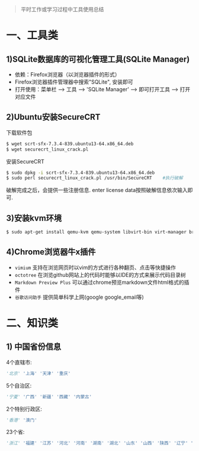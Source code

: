 > 平时工作或学习过程中工具使用总结

# 一、工具类
## 1)SQLite数据库的可视化管理工具(SQLite Manager)
- 依赖：Firefox浏览器（以浏览器插件的形式）
- Firefox浏览器插件管理器中搜索"SQLite", 安装即可
- 打开使用：菜单栏 --> 工具 --> 'SQLite Manager' --> 即可打开工具 --> 打开对应文件

## 2)Ubuntu安装SecureCRT
下载软件包
```bash
$ wget scrt-sfx-7.3.4-839.ubuntu13-64.x86_64.deb
$ wget securecrt_linux_crack.pl
```
安装SecureCRT
```bash
$ sudo dpkg -i scrt-sfx-7.3.4-839.ubuntu13-64.x86_64.deb
$ sudo perl securecrt_linux_crack.pl /usr/bin/SecureCRT    #执行破解
```
破解完成之后，会提供一些注册信息. enter license data按照破解信息依次输入即可.

## 3)安装kvm环境
```bash
$ sudo apt-get install qemu-kvm qemu-system libvirt-bin virt-manager bridge-utils vlan
```

## 4)Chrome浏览器牛x插件
- `vimium` 支持在浏览网页时以vim的方式进行各种翻页、点击等快捷操作
- `octotree` 在浏览github网站上的代码时能够以IDE的方式来展示代码目录树
- `Markdown Preview Plus` 可以通过chrome预览markdown文件html格式的插件
- `谷歌访问助手` 提供简单科学上网(google google_email等)

# 二、知识类
## 1) 中国省份信息

4个直辖市:
```python
'北京' '上海' '天津' '重庆'
```
5个自治区:
```python
'宁夏' '广西' '新疆' '西藏' '内蒙古'
```
2个特别行政区:
```python
'香港' '澳门'
```
23个省:
```python
'浙江' '福建' '江苏' '河北' '河南' '湖南' '湖北' '山东' '山西' '陕西' '辽宁' '吉林' '黑龙江' '甘肃' '江西' '安徽' '四川' '贵州' '广东' '青海' '云南' '海南' '台湾'
```


